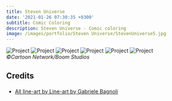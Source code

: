 ```yaml
---
title: Steven Universe
date: '2021-01-26 07:30:35 +0300'
subtitle: Comic Coloring
description: Steven Universe - Comic coloring
image: /images/portfolio/Steven Universe/StevenUniverse5.jpg
---
```


<div class="gallery-box">
  <div class="gallery">
    <img src="/images/portfolio/Steven Universe/StevenUniverse1.jpg" alt="Project">
    <img src="/images/portfolio/Steven Universe/StevenUniverse2.jpg" alt="Project">
    <img src="/images/portfolio/Steven Universe/StevenUniverse3.jpg" alt="Project">
    <img src="/images/portfolio/Steven Universe/StevenUniverse4.jpg" alt="Project">
    <img src="/images/portfolio/Steven Universe/StevenUniverse5.jpg" alt="Project">
    <img src="/images/portfolio/Steven Universe/StevenUniverse6.jpg" alt="Project">
  </div>
  <em>©Cartoon Network/Boom Studios</em>
</div>

<div class="block-header inner-sm" style="margin-top: 1.5em; margin-bottom: 1.5em">
  <h2 class="block-title line-top">Credits</h2>
</div>

* <a href="#secao-destino">All line-art by Line-art by Gabriele Bagnoli</a>

